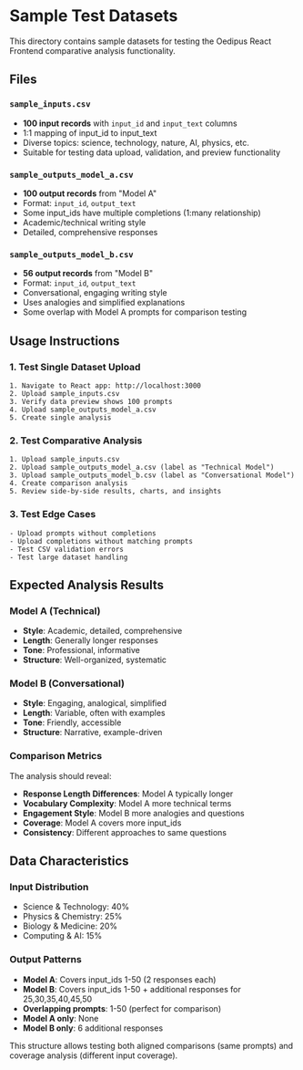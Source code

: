 # Sample Test Datasets

This directory contains sample datasets for testing the Oedipus React Frontend comparative analysis functionality.

## Files

### `sample_inputs.csv`
- **100 input records** with `input_id` and `input_text` columns
- 1:1 mapping of input_id to input_text
- Diverse topics: science, technology, nature, AI, physics, etc.
- Suitable for testing data upload, validation, and preview functionality

### `sample_outputs_model_a.csv` 
- **100 output records** from "Model A"
- Format: `input_id`, `output_text`
- Some input_ids have multiple completions (1:many relationship)
- Academic/technical writing style
- Detailed, comprehensive responses

### `sample_outputs_model_b.csv`
- **56 output records** from "Model B" 
- Format: `input_id`, `output_text`
- Conversational, engaging writing style
- Uses analogies and simplified explanations
- Some overlap with Model A prompts for comparison testing

## Usage Instructions

### 1. Test Single Dataset Upload
```
1. Navigate to React app: http://localhost:3000
2. Upload sample_inputs.csv
3. Verify data preview shows 100 prompts
4. Upload sample_outputs_model_a.csv
5. Create single analysis
```

### 2. Test Comparative Analysis
```
1. Upload sample_inputs.csv
2. Upload sample_outputs_model_a.csv (label as "Technical Model")
3. Upload sample_outputs_model_b.csv (label as "Conversational Model")
4. Create comparison analysis
5. Review side-by-side results, charts, and insights
```

### 3. Test Edge Cases
```
- Upload prompts without completions
- Upload completions without matching prompts
- Test CSV validation errors
- Test large dataset handling
```

## Expected Analysis Results

### Model A (Technical)
- **Style**: Academic, detailed, comprehensive
- **Length**: Generally longer responses
- **Tone**: Professional, informative
- **Structure**: Well-organized, systematic

### Model B (Conversational)
- **Style**: Engaging, analogical, simplified
- **Length**: Variable, often with examples
- **Tone**: Friendly, accessible
- **Structure**: Narrative, example-driven

### Comparison Metrics
The analysis should reveal:
- **Response Length Differences**: Model A typically longer
- **Vocabulary Complexity**: Model A more technical terms
- **Engagement Style**: Model B more analogies and questions
- **Coverage**: Model A covers more input_ids
- **Consistency**: Different approaches to same questions

## Data Characteristics

### Input Distribution
- Science & Technology: 40%
- Physics & Chemistry: 25%
- Biology & Medicine: 20%
- Computing & AI: 15%

### Output Patterns
- **Model A**: Covers input_ids 1-50 (2 responses each)
- **Model B**: Covers input_ids 1-50 + additional responses for 25,30,35,40,45,50
- **Overlapping prompts**: 1-50 (perfect for comparison)
- **Model A only**: None
- **Model B only**: 6 additional responses

This structure allows testing both aligned comparisons (same prompts) and coverage analysis (different input coverage).